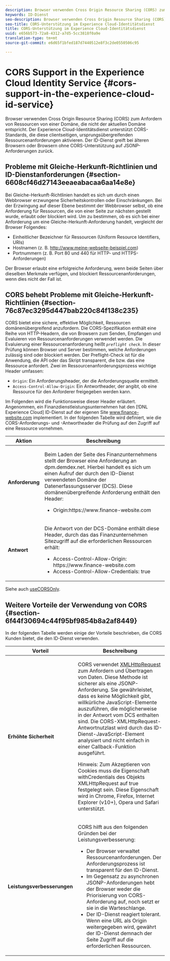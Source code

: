 ```yaml
---
description: Browser verwenden Cross Origin Resource Sharing (CORS) zum Anfordern von Ressourcen von einer Domäne, die nicht der aktuellen Domäne entspricht. Der Experience Cloud-Identitätsdienst unterstützt CORS-Standards, die diese clientseitigen, ursprungsübergreifenden Ressourcenanforderungen aktivieren. Der ID-Dienst greift bei älteren Browsern oder Browsern ohne CORS-Unterstützung auf JSONP-Anforderungen zurück.
keywords: ID-Dienst
seo-description: Browser verwenden Cross Origin Resource Sharing (CORS) zum Anfordern von Ressourcen von einer Domäne, die nicht der aktuellen Domäne entspricht. Der Experience Cloud-Identitätsdienst unterstützt CORS-Standards, die diese clientseitigen, ursprungsübergreifenden Ressourcenanforderungen aktivieren. Der ID-Dienst greift bei älteren Browsern oder Browsern ohne CORS-Unterstützung auf JSONP-Anforderungen zurück.
seo-title: CORS-Unterstützung im Experience Cloud-Identitätsdienst
title: CORS-Unterstützung im Experience Cloud-Identitätsdienst
uuid: e656b573-72a8-4312-a7d5-5cc3818f0a9e
translation-type: tm+mt
source-git-commit: e6d65f1bfed187d7440512e8f3c2de0550506c95

---
```



# CORS Support in the Experience Cloud Identity Service {#cors-support-in-the-experience-cloud-id-service}

Browser verwenden Cross Origin Resource Sharing (CORS) zum Anfordern von Ressourcen von einer Domäne, die nicht der aktuellen Domäne entspricht. Der Experience Cloud-Identitätsdienst unterstützt CORS-Standards, die diese clientseitigen, ursprungsübergreifenden Ressourcenanforderungen aktivieren. Der ID-Dienst greift bei älteren Browsern oder Browsern ohne CORS-Unterstützung auf JSONP-Anforderungen zurück.

## Probleme mit Gleiche-Herkunft-Richtlinien und ID-Dienstanforderungen {#section-6608cf46d27143eeaeabacaa6aa14e8e}

Bei Gleiche-Herkunft-Richtlinien handelt es sich um durch einen Webbrowser erzwungene Sicherheitskontrollen oder Einschränkungen. Bei der Erzwingung auf dieser Ebene bestimmt der Webbrowser selbst, ob eine Anforderung für Ressourcen, die von einer Seite zur nächsten gestellt wurde, erlaubt oder blockiert wird. Um zu bestimmen, ob es sich bei einer Anforderung um eine Gleiche-Herkunft-Anforderung handelt, vergleicht der Browser Folgendes:

* Einheitlicher Bezeichner für Ressourcen (Uniform Resource Identifiers, URIs)
* Hostnamen (z. B. http://www.meine-webseite-beispiel.com)
* Portnummern (z. B. Port 80 und 440 für HTTP- und HTTPS-Anforderungen)

Der Browser erlaubt eine erfolgreiche Anforderung, wenn beide Seiten über dieselben Merkmale verfügen, und blockiert Ressourcenanforderungen, wenn dies nicht der Fall ist.

## CORS behebt Probleme mit Gleiche-Herkunft-Richtlinien {#section-76c87ec3295d447bab220c84f138c235}

CORS bietet eine sichere, effektive Möglichkeit, Ressourcen domänenübergreifend anzufordern. Die CORS-Spezifikation enthält eine Reihe von HTTP-Headern, die von Browsern zum Senden, Empfangen und Evaluieren von Ressourcenanforderungen verwendet werden. Die Evaluierung einer Ressourcenanforderung heißt *`preflight check`*. In dieser Prüfung können Browser und Server bestimmen, welche Anforderungen zulässig sind oder blockiert werden. Der Preflight-Check ist für die Anwendung, die API oder das Skript transparent, die bzw. das eine Ressource anfordert. Zwei im Ressourcenanforderungsprozess wichtige Header umfassen:

* `Origin`: Ein Anforderungsheader, der die Anforderungsquelle ermittelt.
* `Access-Control-Allow-Origin`: Ein Antwortheader, der angibt, ob eine Ressource für den Anforderer freigegeben werden kann.

Im Folgenden wird die Funktionsweise dieser Header erläutert. Angenommen, ein Finanzdienstleistungsunternehmen hat den [!DNL Experience Cloud] ID-Dienst auf der eigenen Site www.finance-website.com implementiert. In der folgenden Tabelle wird definiert, wie die CORS-Anforderungs- und -Antwortheader die Prüfung auf den Zugriff auf eine Ressource vornehmen.

<table id="table_B004ACF52B5A4D33B1DCF7EA77BE4E6D"> 
 <thead> 
  <tr> 
   <th colname="col1" class="entry"> Aktion </th> 
   <th colname="col2" class="entry"> Beschreibung </th> 
  </tr> 
 </thead>
 <tbody> 
  <tr> 
   <td colname="col1"> <p> <b>Anforderung</b> </p> </td> 
   <td colname="col2"> <p>Beim Laden der Seite des Finanzunternehmens stellt der Browser eine Anforderung an <span class="codeph">dpm.demdex.net</span>. Hierbei handelt es sich um einen Aufruf der durch den ID-Dienst verwendeten Domäne der Datenerfassungsserver (DCS). Diese domänenübergreifende Anforderung enthält den Header: </p> <p> 
     <ul class="simplelist"> 
      <li> <span class="codeph"> Origin:https://www.finance-website.com</span> </li> 
     </ul> </p> </td> 
  </tr> 
  <tr> 
   <td colname="col1"> <p> <b>Antwort</b> </p> </td> 
   <td colname="col2"> <p>Die Antwort von der DCS-Domäne enthält diese Header, durch das das Finanzunternehmen Sitezugriff auf die erforderlichen Ressourcen erhält: </p> <p> 
     <ul class="simplelist"> 
      <li> <span class="codeph"> Access-Control-Allow-Origin: https://www.finance-website.com</span> </li> 
      <li> <span class="codeph"> Access-Control-Allow-Credentials: true</span> </li> 
     </ul> </p> </td> 
  </tr> 
 </tbody> 
</table>

Siehe auch [useCORSOnly](../library/function-vars/use-cors-only.md#reference-8a9a143d838b48d6b23329b84b13e1fa).

## Weitere Vorteile der Verwendung von CORS {#section-6f44f30694c44f95bf9854b8a2af8449}

In der folgenden Tabelle werden einige der Vorteile beschrieben, die CORS Kunden bietet, die den ID-Dienst verwenden.

<table id="table_AEB51A263D454F90B66E8C8D0513CF79"> 
 <thead> 
  <tr> 
   <th colname="col1" class="entry"> Vorteil </th> 
   <th colname="col2" class="entry"> Beschreibung </th> 
  </tr>
 </thead>
 <tbody> 
  <tr> 
   <td colname="col1"> <p><b>Erhöhte Sicherheit</b> </p> </td> 
   <td colname="col2"> <p>CORS verwendet <a href="https://developer.mozilla.org/en-US/docs/Web/API/XMLHttpRequest" format="https" scope="external">XMLHttpRequest</a> zum Anfordern und Übertragen von Daten. Diese Methode ist sicherer als eine JSONP-Anforderung. Sie gewährleistet, dass es keine Möglichkeit gibt, willkürliche JavaScript-Elemente auszuführen, die möglicherweise in der Antwort vom DCS enthalten sind. Die CORS-XMLHttpRequest-Antwortnutzlast wird durch das ID-Dienst-JavaScript-Element analysiert und nicht einfach in einer Callback-Funktion ausgeführt. </p> <p> <p>Hinweis: Zum Akzeptieren von Cookies muss die Eigenschaft <span class="codeph">withCredentials</span> des Objekts <span class="codeph">XMLHttpRequest</span> auf <span class="codeph">true</span> festgelegt sein. Diese Eigenschaft wird in Chrome, Firefox, Internet Explorer (v10+), Opera und Safari unterstützt. </p> </p> </td> 
  </tr> 
  <tr> 
   <td colname="col1"> <p><b>Leistungsverbesserungen</b> </p> </td> 
   <td colname="col2"> <p>CORS hilft aus den folgenden Gründen bei der Leistungsverbesserung: </p> 
    <ul id="ul_EC3A178003A94D70883B914050D7C464"> 
     <li id="li_F8B44352BFBB46CDBD07AE40B9F2D0EC">Der Browser verwaltet Ressourcenanforderungen. Der Anforderungsprozess ist transparent für den ID-Dienst. </li> 
     <li id="li_C63E43A4CAB84210AB6A39100E5864BE">Im Gegensatz zu asynchronen JSONP-Anforderungen hebt der Browser weder die Priorisierung von CORS-Anforderung auf, noch setzt er sie in die Warteschlange. </li> 
     <li id="li_1A2A15F591B84D1BAED3CFAB391EEBEC">Der ID-Dienst reagiert tolerant. Wenn eine URL als <span class="codeph">Origin</span> weitergegeben wird, gewährt der ID-Dienst demnach der Seite Zugriff auf die erforderlichen Ressourcen. </li> 
    </ul> </td> 
  </tr> 
 </tbody> 
</table>

